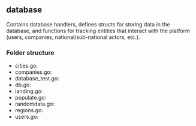 ## database

Contains database handlers, defines structs for storing data in the database, and functions for tracking entities that interact with the platform (users, companies, national/sub-national actors, etc.).

### Folder structure

 - cities.go:
 - companies.go:
 - database_test.go:
 - db.go:
 - landing.go:
 - populate.go:
 - randomdata.go:
 - regions.go:
 - users.go:
